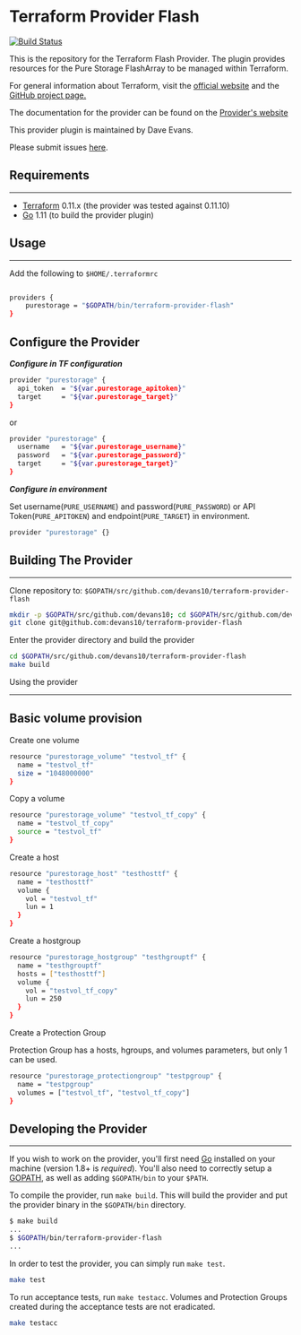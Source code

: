 # Terraform Provider Flash

[![Build Status](https://travis-ci.com/devans10/terraform-provider-flash.svg?branch=master)](https://travis-ci.com/devans10/terraform-provider-flash)

This is the repository for the Terraform Flash Provider.  The plugin provides resources for the Pure Storage FlashArray to be managed within Terraform.

For general information about Terraform, visit the [official website](https://terraform.io) and the [GitHub project page.](https://github.com/hashicorp/terraform)

The documentation for the provider can be found on the [Provider's website](https://www.terraform-provider-flash.com)

This provider plugin is maintained by Dave Evans.

Please submit issues [here](https://github.com/devans10/terraform-provider-flash/issues).

## Requirements

------------

- [Terraform](https://www.terraform.io/downloads.html) 0.11.x (the provider was tested against 0.11.10)
- [Go](https://golang.org/doc/install) 1.11 (to build the provider plugin)

## Usage

------------
Add the following to `$HOME/.terraformrc`

```sh

providers {
    purestorage = "$GOPATH/bin/terraform-provider-flash"
}

```

## Configure the Provider

***Configure in TF configuration***

```sh
provider "purestorage" {
  api_token  = "${var.purestorage_apitoken}"
  target     = "${var.purestorage_target}"
}
```

or

```sh
provider "purestorage" {
  username   = "${var.purestorage_username}"
  password   = "${var.purestorage_password}"
  target     = "${var.purestorage_target}"
}
```

***Configure in environment***

Set username(`PURE_USERNAME`) and password(`PURE_PASSWORD`) or API Token(`PURE_APITOKEN`) and endpoint(`PURE_TARGET`) in environment.

```sh
provider "purestorage" {}
```

## Building The Provider

------------

Clone repository to: `$GOPATH/src/github.com/devans10/terraform-provider-flash`

```sh
mkdir -p $GOPATH/src/github.com/devans10; cd $GOPATH/src/github.com/devans10
git clone git@github.com:devans10/terraform-provider-flash
```

Enter the provider directory and build the provider

```sh
cd $GOPATH/src/github.com/devans10/terraform-provider-flash
make build
```

Using the provider

------------

## Basic volume provision

Create one volume

```sh
resource "purestorage_volume" "testvol_tf" {
  name = "testvol_tf"
  size = "1048000000"
}
```

Copy a volume

```sh
resource "purestorage_volume" "testvol_tf_copy" {
  name = "testvol_tf_copy"
  source = "testvol_tf"
}
```

Create a host

```sh
resource "purestorage_host" "testhosttf" {
  name = "testhosttf"
  volume {
    vol = "testvol_tf"
    lun = 1
  }
}
```

Create a hostgroup

```sh
resource "purestorage_hostgroup" "testhgrouptf" {
  name = "testhgrouptf"
  hosts = ["testhosttf"]
  volume {
    vol = "testvol_tf_copy"
    lun = 250
  }
}
```

Create a Protection Group

Protection Group has a hosts, hgroups, and volumes parameters, but only 1 can be used.

```sh
resource "purestorage_protectiongroup" "testpgroup" {
  name = "testpgroup"
  volumes = ["testvol_tf", "testvol_tf_copy"]
}
```

## Developing the Provider

------------

If you wish to work on the provider, you'll first need [Go](http://www.golang.org) installed on your machine (version 1.8+ is *required*). You'll also need to correctly setup a [GOPATH](http://golang.org/doc/code.html#GOPATH), as well as adding `$GOPATH/bin` to your `$PATH`.

To compile the provider, run `make build`. This will build the provider and put the provider binary in the `$GOPATH/bin` directory.

```sh
$ make build
...
$ $GOPATH/bin/terraform-provider-flash
...
```

In order to test the provider, you can simply run `make test`.

```sh
make test
```

To run acceptance tests, run `make testacc`.
Volumes and Protection Groups created during the acceptance tests are not eradicated.

```sh
make testacc
```
